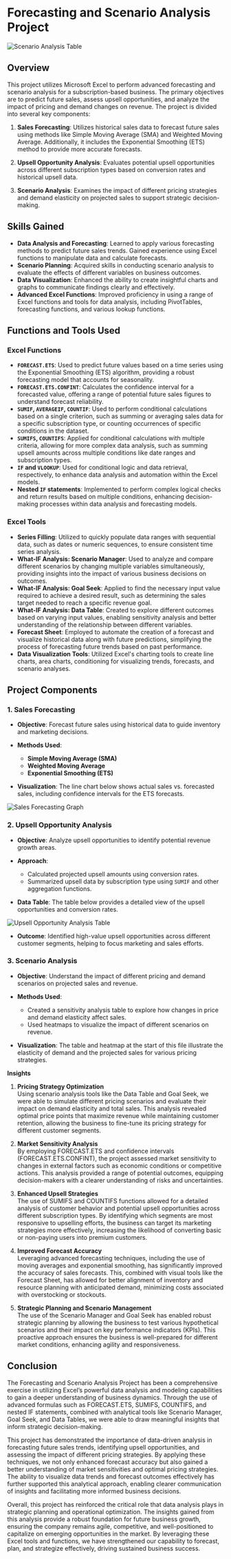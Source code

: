 # Forecasting and Scenario Analysis Project

![Scenario Analysis Table](ScenarioAnalysis.png)

## Overview

This project utilizes Microsoft Excel to perform advanced forecasting and scenario analysis for a subscription-based business. The primary objectives are to predict future sales, assess upsell opportunities, and analyze the impact of pricing and demand changes on revenue. The project is divided into several key components:

1. **Sales Forecasting**: Utilizes historical sales data to forecast future sales using methods like Simple Moving Average (SMA) and Weighted Moving Average. Additionally, it includes the Exponential Smoothing (ETS) method to provide more accurate forecasts.
   
2. **Upsell Opportunity Analysis**: Evaluates potential upsell opportunities across different subscription types based on conversion rates and historical upsell data.

3. **Scenario Analysis**: Examines the impact of different pricing strategies and demand elasticity on projected sales to support strategic decision-making.

## Skills Gained

- **Data Analysis and Forecasting**: Learned to apply various forecasting methods to predict future sales trends. Gained experience using Excel functions to manipulate data and calculate forecasts.
- **Scenario Planning**: Acquired skills in conducting scenario analysis to evaluate the effects of different variables on business outcomes.
- **Data Visualization**: Enhanced the ability to create insightful charts and graphs to communicate findings clearly and effectively.
- **Advanced Excel Functions**: Improved proficiency in using a range of Excel functions and tools for data analysis, including PivotTables, forecasting functions, and various lookup functions.

## Functions and Tools Used

### Excel Functions

- **`FORECAST.ETS`**: Used to predict future values based on a time series using the Exponential Smoothing (ETS) algorithm, providing a robust forecasting model that accounts for seasonality.
- **`FORECAST.ETS.CONFINT`**: Calculates the confidence interval for a forecasted value, offering a range of potential future sales figures to understand forecast reliability.
- **`SUMIF`, `AVERAGEIF`, `COUNTIF`**: Used to perform conditional calculations based on a single criterion, such as summing or averaging sales data for a specific subscription type, or counting occurrences of specific conditions in the dataset.
- **`SUMIFS`, `COUNTIFS`**: Applied for conditional calculations with multiple criteria, allowing for more complex data analysis, such as summing upsell amounts across multiple conditions like date ranges and subscription types.
- **`IF` and `VLOOKUP`**: Used for conditional logic and data retrieval, respectively, to enhance data analysis and automation within the Excel models.
- **Nested `IF` statements**: Implemented to perform complex logical checks and return results based on multiple conditions, enhancing decision-making processes within data analysis and forecasting models.

### Excel Tools

- **Series Filling**: Utilized to quickly populate data ranges with sequential data, such as dates or numeric sequences, to ensure consistent time series analysis.
- **What-IF Analysis: Scenario Manager**: Used to analyze and compare different scenarios by changing multiple variables simultaneously, providing insights into the impact of various business decisions on outcomes.
- **What-IF Analysis: Goal Seek**: Applied to find the necessary input value required to achieve a desired result, such as determining the sales target needed to reach a specific revenue goal.
- **What-IF Analysis: Data Table**: Created to explore different outcomes based on varying input values, enabling sensitivity analysis and better understanding of the relationship between different variables.
- **Forecast Sheet**: Employed to automate the creation of a forecast and visualize historical data along with future predictions, simplifying the process of forecasting future trends based on past performance.
- **Data Visualization Tools**: Utilized Excel's charting tools to create line charts, area charts, conditioning for visualizing trends, forecasts, and scenario analyses.


## Project Components

### 1. **Sales Forecasting**

- **Objective**: Forecast future sales using historical data to guide inventory and marketing decisions.
- **Methods Used**:
  - **Simple Moving Average (SMA)**
  - **Weighted Moving Average**
  - **Exponential Smoothing (ETS)**
  
- **Visualization**: The line chart below shows actual sales vs. forecasted sales, including confidence intervals for the ETS forecasts.

![Sales Forecasting Graph](ForeCastingGraph.png)

### 2. **Upsell Opportunity Analysis**

- **Objective**: Analyze upsell opportunities to identify potential revenue growth areas.
- **Approach**:
  - Calculated projected upsell amounts using conversion rates.
  - Summarized upsell data by subscription type using `SUMIF` and other aggregation functions.

- **Data Table**: The table below provides a detailed view of the upsell opportunities and conversion rates.

![Upsell Opportunity Analysis Table](ForecastingTable.png)

- **Outcome**: Identified high-value upsell opportunities across different customer segments, helping to focus marketing and sales efforts.

### 3. **Scenario Analysis**

- **Objective**: Understand the impact of different pricing and demand scenarios on projected sales and revenue.
- **Methods Used**:
  - Created a sensitivity analysis table to explore how changes in price and demand elasticity affect sales.
  - Used heatmaps to visualize the impact of different scenarios on revenue.

- **Visualization**: The table and heatmap at the start of this file illustrate the elasticity of demand and the projected sales for various pricing strategies.

**Insights**

1. **Pricing Strategy Optimization**  
   Using scenario analysis tools like the Data Table and Goal Seek, we were able to simulate different pricing scenarios and evaluate their impact on demand elasticity and total sales. This analysis revealed optimal price points that maximize revenue while maintaining customer retention, allowing the business to fine-tune its pricing strategy for different customer segments.

2. **Market Sensitivity Analysis**  
   By employing FORECAST.ETS and confidence intervals (FORECAST.ETS.CONFINT), the project assessed market sensitivity to changes in external factors such as economic conditions or competitive actions. This analysis provided a range of potential outcomes, equipping decision-makers with a clearer understanding of risks and uncertainties.

3. **Enhanced Upsell Strategies**  
   The use of SUMIFS and COUNTIFS functions allowed for a detailed analysis of customer behavior and potential upsell opportunities across different subscription types. By identifying which segments are most responsive to upselling efforts, the business can target its marketing strategies more effectively, increasing the likelihood of converting basic or non-paying users into premium customers.

4. **Improved Forecast Accuracy**  
   Leveraging advanced forecasting techniques, including the use of moving averages and exponential smoothing, has significantly improved the accuracy of sales forecasts. This, combined with visual tools like the Forecast Sheet, has allowed for better alignment of inventory and resource planning with anticipated demand, minimizing costs associated with overstocking or stockouts.

5. **Strategic Planning and Scenario Management**  
   The use of the Scenario Manager and Goal Seek has enabled robust strategic planning by allowing the business to test various hypothetical scenarios and their impact on key performance indicators (KPIs). This proactive approach ensures the business is well-prepared for different market conditions, enhancing agility and responsiveness.

## Conclusion

The Forecasting and Scenario Analysis Project has been a comprehensive exercise in utilizing Excel’s powerful data analysis and modeling capabilities to gain a deeper understanding of business dynamics. Through the use of advanced formulas such as FORECAST.ETS, SUMIFS, COUNTIFS, and nested IF statements, combined with analytical tools like Scenario Manager, Goal Seek, and Data Tables, we were able to draw meaningful insights that inform strategic decision-making.

This project has demonstrated the importance of data-driven analysis in forecasting future sales trends, identifying upsell opportunities, and assessing the impact of different pricing strategies. By applying these techniques, we not only enhanced forecast accuracy but also gained a better understanding of market sensitivities and optimal pricing strategies. The ability to visualize data trends and forecast outcomes effectively has further supported this analytical approach, enabling clearer communication of insights and facilitating more informed business decisions.

Overall, this project has reinforced the critical role that data analysis plays in strategic planning and operational optimization. The insights gained from this analysis provide a robust foundation for future business growth, ensuring the company remains agile, competitive, and well-positioned to capitalize on emerging opportunities in the market. By leveraging these Excel tools and functions, we have strengthened our capability to forecast, plan, and strategize effectively, driving sustained business success.
